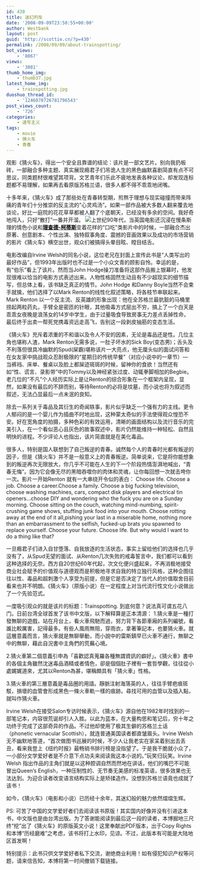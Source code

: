 ```yaml
---
id: 430
title: 迷幻列车
date: '2008-09-09T23:50:55+00:00'
author: Westbank
layout: post
guid: 'http://scottie.cn/?p=430'
permalink: /2008/09/09/about-trainspotting/
bot_views:
    - '8067'
views:
    - '3081'
thumb_home_img:
    - thumb37.jpg
latest_home_img:
    - trainspotting.jpg
duoshuo_thread_id:
    - '1246078726781796543'
post_views_count:
    - '726'
categories:
    - 速写主义
tags:
    - movie
    - 猜火车
    - 青春
---
```


观影《猜火车》，得出一个安全且靠谱的结论：该片是一部文艺片。别向我扔板砖，一部融合多种主题、真实展现瘾君子们吊诡人生的黑色幽默喜剧简直有点不可思议，同类题材很难望其项背。文艺青年们乐此不疲地发表各种议论，却发现连标题都不易理解，如果再去看原版苏格兰语，很多人都不得不乖乖地闭嘴。

十多年来，《猜火车》成了那些处在青春转型期，煎熬于理想与现实碰撞而带来阵痛的青年们十分推崇的反主流的“心灵鸡汤”。如果一部作品被大多数人翻来覆去地谈论，好比一庭院的花花草草都被人翻了个底朝天，已经没有多余的空间。我好奇地闯入，只好“散打”一番并开溜。 ![](http://farm4.static.flickr.com/3215/2840652680_7cc3f3ff46.jpg)上世纪90年代，当英国电影还沉浸在慢条斯理的情色小说和[**<span style="color: #000000;">理查德-柯蒂斯</span>**](http://en.wikipedia.org/wiki/Richard_Curtis)变着花样的“口吃”类影片中的时候，一部融合杰出原著、创意剧本、个性出演、独特叙事角度、震撼的音画效果以及成功的市场营销的影片《猜火车》横空出世，观众们被搞得头晕目眩、瞠目结舌。 

电影改编自Irvine Welsh的同名小说，这位老兄在封面上宣传此书是“人类写出的最好作品”，但1993年出版时也不过是一个小众文青的顾影自怜。幸运的是，有“伯乐”看上了该片。然而当John Hodge操刀准备将这部作品搬上银幕时，他发现很难以恰当的电影方式表述出来。人物性格固然生动且有不少超现实的细节描写，但总体上看，该书缺乏真正的情节。John Hodge 和Danny Boyle当然不会束手就擒，他们选择了以Mark Renton的线性化叙述策略，将各枝节串联起来。Mark Renton 以一个反主流、反英雄的形象出现：他在全苏格兰最肮脏的马桶里捞起两粒药丸，手臂全是密匝的针眼，其他吸毒方式层出不穷，搞上了一个白天是乖乖女夜晚是浪荡女的14岁中学生，由于过量吸食导致房事无力差点丢掉性命，最后终于出卖一帮死党携毒资远走高飞，告别这一段剥皮抽筋的变态生活。

《猜火车》充斥着浓重的不和谐以及令人不安的因素，无论是毒品还是性。几位主角也堪称人渣，Mark Renton无需多说，一肚子坏水的Sick Boy(变态男)；舌头及不利落但很具冷幽默的Spud(屎霸)堪称该片一大亮点，他无厘头似的面试问答和在女友家中挑战观众忍耐极限的“星期日的传统早餐”（对应小说中的一章节）— 当裤裆、床单、餐桌以及脸上都屎迹斑斑的时候，留神你的食欲！当然还有如“性、谎言、录影带”中的Tommy以及神经紧张过度、动辄拳脚相加的Begbie。老几位的“不凡”个人经历实际上是让Renton的综合形象在一个框架内呈现，显然，如果没有最后的不辞而别，等待Renton的必将是坟墓，而小说也将为叙述而叙述，无法凸显最后一点未泯的良知。

除去一系列关于毒品及其衍生的奇闻轶事，影片似乎缺乏一个强有力的主线。更令人郁闷的是一个婴儿作为插曲不时地出现，这种蒙太奇似的手法使得观众惶恐不安。好在宽角度的拍摄，多种色彩的有效运用，清晰的画面结构以及流行音乐的完美引入，在一个看似恶心且灰色的故事叙述中，影片仍然能维持一种轻松、自然且明快的进程。不少评论人也指出，该片简直就是在美化毒品。

很多人，特别是国人联想到了自己叛逆的青春。诚然每个人的青春时光都有叛逆的因子，但是《猜火车》并不是一般意义上的青春叛逆。简单说来，它是将你能想象到的叛逆再次无限放大，你几乎不可能在人生的下一个阶段热情澎湃地喊出，“青春无悔”。因为它会像无尽的黑暗吞噬你的肉体和灵魂，让你每回想一次就击垮你一次。影片一开始Renton 就有一大串绕开令似的表白：
Choose life. Choose a job. Choose a career.Choose a family. Choose a big fucking television, choose washing machines, cars, compact disk players and electrical tin openers…choose DIY and wondering who the fuck you are on a Sunday morning. Choose sitting on the couch, watching mind-numbing, spirit-crushing game shows, stuffing junk food into your mouth. Choose rotting away at the end of it all,pishing your last in a miserable home, nothing more than an embarrassment to the selfish, fucked-up brats you spawned to replace yourself. Choose your future. Choose life. But why would I want to do a thing like that?

一旦瘾君子们进入自甘堕落、自我放逐的生活状态，事实上留给他们的选择也几乎没有了，从Spud无望的面试、从Renton几次失败的戒毒誓言中，我们都可以看到这种选择的无奈。西方自20世纪60年代起，次文化便兴盛起来，不再消极地接受商业社会赋予的价值观与道德观而是积极地寻求自我的特立独行风格，这种企图往往以性、毒品和超刺激个人享受为前提，但是它是否决定了当代人的价值取舍目前看来也并不明朗。《猜火车》（原版小说）在一定程度上对当代流行性文化小说做出了一个先验范式。

一度吸引观众的就是该片的标题：Trainspotting. 到底何意？说法真可谓五花八门。日前台湾全球首发了该书中文版，以下解释算是正本清源：
1.猜火車是一種打發無聊的遊戲，站在月台上，看火車飛馳而過，努力背下各節車廂的系列編號，看誰比較厲害，記得最多。有些人風雨無阻，穿雨衣，拿著筆記本，也要猜火車。就這層意義而言，猜火車就是無聊舉動，而小說中的雷斯鎮早已火車不通行，無聊之中的無聊，藉此自況書中主角們的荒蕪心境。

2.猜火車第二個意義引申為「喜歡認真蒐羅各種無謂資訊的癖好」。《猜火車》書中的各個主角雖然沈迷毒品酒精或者情色，卻是個個肚子裡有一套哲學觀，往往從小處娓娓道來，尤其以Renton為甚，堪稱頗具有「猜火車」性格。

3.猜火車的第三層意義是毒品圈的用語。靜脈注射海落英的人，往往手臂疤痕斑駁，損壞的血管會形成黑色一條火車軌一樣的痕跡。尋找可用的血管以及插入點，就叫作猜火車。

Irvine Welsh在接受Salon专访时候表示，《猜火车》源自他在1982年时找到的一部笔记本，内容很荒诞却引人入胜。以此为蓝本，在大量构思和笔记后，穷十年之功终于完成了这部奇异的作品。不过他却使用了极其生僻的苏格兰土话（phonetic vernacular Scottish），就连普通美国读者都直皱眉头。Irvine Welsh无不幽默地答道，“首次做图书巡展的时候，不少人让我老实在家呆着别出去丢丑，看来我登上《纽约时报》最畅销书排行榜是没指望了。于是我干脆就小众了，一小部分文学爱好者是不介意下点功夫来阅读我这本小说的。”玩笑归玩笑。Irvine Welsh 指出作品的主角们就是以这种腔调自然而然地在讲话，他们的嘴巴不可能冒出Queen’s English，一种压制性的、无节奏无美感的标准英语，很多效果也无法达到。为迎合读者改变语言结构实际上是矫揉造作。没想到苏格兰语竟也成就了该书！

如今，《猜火车》（电影和小说）已历经十余年，其迷幻般的魅力依然熠熠生辉。

PS: 可苦了中国的文学爱好者们去阅读该书原版！其实国内好像并没有引进这本书，中文版也是由台湾出版。为了答谢能阅读到最后这一段的读者，本博掘地三尺终“挖”出了《猜火车》的原版英文小说！这里奉献出PDF版本，出于Copy Rights 和本博“历经磨难”之考虑，该书将打上水印，见谅。不过，此版本有可能是大陆地区首发啊！

特别提示：此书只供文学爱好者私下交流，谢绝商业利用！如有侵犯知识产权等问题，请来信告知，本博将第一时间撤销下载链接。
